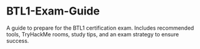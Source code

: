 # BTL1-Exam-Guide
A guide to prepare for the BTL1 certification exam. Includes recommended tools, TryHackMe rooms, study tips, and an exam strategy to ensure success.
